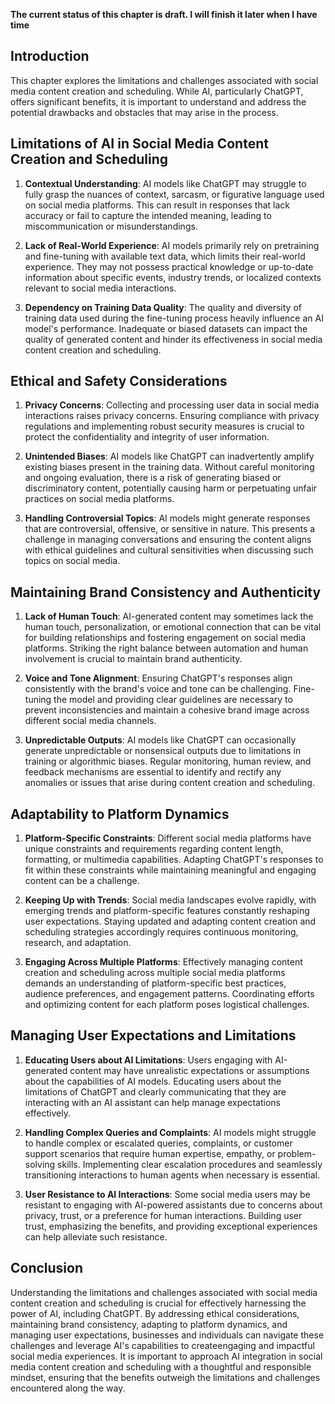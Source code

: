 **The current status of this chapter is draft. I will finish it later when I have time**

Introduction
------------

This chapter explores the limitations and challenges associated with social media content creation and scheduling. While AI, particularly ChatGPT, offers significant benefits, it is important to understand and address the potential drawbacks and obstacles that may arise in the process.

Limitations of AI in Social Media Content Creation and Scheduling
-----------------------------------------------------------------

1. **Contextual Understanding**: AI models like ChatGPT may struggle to fully grasp the nuances of context, sarcasm, or figurative language used on social media platforms. This can result in responses that lack accuracy or fail to capture the intended meaning, leading to miscommunication or misunderstandings.

2. **Lack of Real-World Experience**: AI models primarily rely on pretraining and fine-tuning with available text data, which limits their real-world experience. They may not possess practical knowledge or up-to-date information about specific events, industry trends, or localized contexts relevant to social media interactions.

3. **Dependency on Training Data Quality**: The quality and diversity of training data used during the fine-tuning process heavily influence an AI model's performance. Inadequate or biased datasets can impact the quality of generated content and hinder its effectiveness in social media content creation and scheduling.

Ethical and Safety Considerations
---------------------------------

1. **Privacy Concerns**: Collecting and processing user data in social media interactions raises privacy concerns. Ensuring compliance with privacy regulations and implementing robust security measures is crucial to protect the confidentiality and integrity of user information.

2. **Unintended Biases**: AI models like ChatGPT can inadvertently amplify existing biases present in the training data. Without careful monitoring and ongoing evaluation, there is a risk of generating biased or discriminatory content, potentially causing harm or perpetuating unfair practices on social media platforms.

3. **Handling Controversial Topics**: AI models might generate responses that are controversial, offensive, or sensitive in nature. This presents a challenge in managing conversations and ensuring the content aligns with ethical guidelines and cultural sensitivities when discussing such topics on social media.

Maintaining Brand Consistency and Authenticity
----------------------------------------------

1. **Lack of Human Touch**: AI-generated content may sometimes lack the human touch, personalization, or emotional connection that can be vital for building relationships and fostering engagement on social media platforms. Striking the right balance between automation and human involvement is crucial to maintain brand authenticity.

2. **Voice and Tone Alignment**: Ensuring ChatGPT's responses align consistently with the brand's voice and tone can be challenging. Fine-tuning the model and providing clear guidelines are necessary to prevent inconsistencies and maintain a cohesive brand image across different social media channels.

3. **Unpredictable Outputs**: AI models like ChatGPT can occasionally generate unpredictable or nonsensical outputs due to limitations in training or algorithmic biases. Regular monitoring, human review, and feedback mechanisms are essential to identify and rectify any anomalies or issues that arise during content creation and scheduling.

Adaptability to Platform Dynamics
---------------------------------

1. **Platform-Specific Constraints**: Different social media platforms have unique constraints and requirements regarding content length, formatting, or multimedia capabilities. Adapting ChatGPT's responses to fit within these constraints while maintaining meaningful and engaging content can be a challenge.

2. **Keeping Up with Trends**: Social media landscapes evolve rapidly, with emerging trends and platform-specific features constantly reshaping user expectations. Staying updated and adapting content creation and scheduling strategies accordingly requires continuous monitoring, research, and adaptation.

3. **Engaging Across Multiple Platforms**: Effectively managing content creation and scheduling across multiple social media platforms demands an understanding of platform-specific best practices, audience preferences, and engagement patterns. Coordinating efforts and optimizing content for each platform poses logistical challenges.

Managing User Expectations and Limitations
------------------------------------------

1. **Educating Users about AI Limitations**: Users engaging with AI-generated content may have unrealistic expectations or assumptions about the capabilities of AI models. Educating users about the limitations of ChatGPT and clearly communicating that they are interacting with an AI assistant can help manage expectations effectively.

2. **Handling Complex Queries and Complaints**: AI models might struggle to handle complex or escalated queries, complaints, or customer support scenarios that require human expertise, empathy, or problem-solving skills. Implementing clear escalation procedures and seamlessly transitioning interactions to human agents when necessary is essential.

3. **User Resistance to AI Interactions**: Some social media users may be resistant to engaging with AI-powered assistants due to concerns about privacy, trust, or a preference for human interactions. Building user trust, emphasizing the benefits, and providing exceptional experiences can help alleviate such resistance.

Conclusion
----------

Understanding the limitations and challenges associated with social media content creation and scheduling is crucial for effectively harnessing the power of AI, including ChatGPT. By addressing ethical considerations, maintaining brand consistency, adapting to platform dynamics, and managing user expectations, businesses and individuals can navigate these challenges and leverage AI's capabilities to createengaging and impactful social media experiences. It is important to approach AI integration in social media content creation and scheduling with a thoughtful and responsible mindset, ensuring that the benefits outweigh the limitations and challenges encountered along the way.
